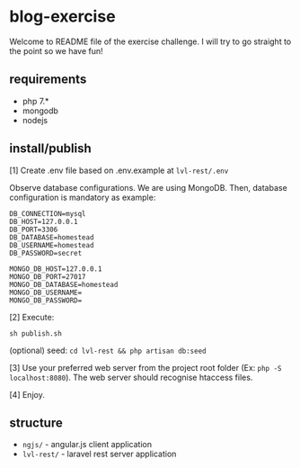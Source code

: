 # blog-exercise

Welcome to README file of the exercise challenge. I will try to go straight to the point so we have fun!

## requirements

- php 7.*
- mongodb
- nodejs

## install/publish

[1] Create .env file based on .env.example at `lvl-rest/.env`

Observe database configurations. We are using MongoDB. 
Then, database configuration is mandatory as example: 

```
DB_CONNECTION=mysql
DB_HOST=127.0.0.1
DB_PORT=3306
DB_DATABASE=homestead
DB_USERNAME=homestead
DB_PASSWORD=secret

MONGO_DB_HOST=127.0.0.1
MONGO_DB_PORT=27017
MONGO_DB_DATABASE=homestead
MONGO_DB_USERNAME=
MONGO_DB_PASSWORD=
```

[2] Execute:

`sh publish.sh`

(optional) seed: `cd lvl-rest && php artisan db:seed`

[3] Use your preferred web server from the project root folder (Ex: `php -S localhost:8080`). 
The web server should recognise htaccess files. 

[4] Enjoy.

## structure

 - `ngjs/` - angular.js client application
 - `lvl-rest/` - laravel rest server application


